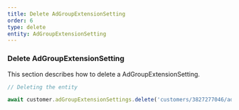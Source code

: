 ```yaml
---
title: Delete AdGroupExtensionSetting
order: 6
type: delete
entity: AdGroupExtensionSetting
---
```


### Delete AdGroupExtensionSetting

This section describes how to delete a AdGroupExtensionSetting.

```javascript
// Deleting the entity

await customer.adGroupExtensionSettings.delete('customers/3827277046/adGroupExtensionSettings/36337683057~SITELINK')
```
